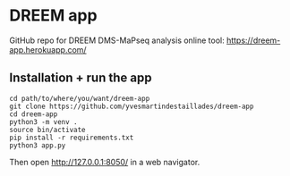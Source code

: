 # DREEM app

GitHub repo for DREEM DMS-MaPseq analysis online tool: https://dreem-app.herokuapp.com/


## Installation + run the app

```
cd path/to/where/you/want/dreem-app
git clone https://github.com/yvesmartindestaillades/dreem-app
cd dreem-app
python3 -m venv .
source bin/activate
pip install -r requirements.txt
python3 app.py
```

Then open http://127.0.0.1:8050/ in a web navigator.
